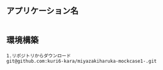 ## アプリケーション名
```

```
## 環境構築
```
1.リポジトリからダウンロード
git@github.com:kuri6-kara/miyazakiharuka-mockcase1-.git
